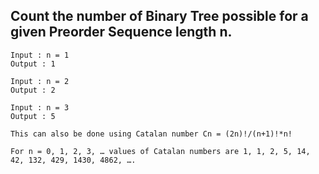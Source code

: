 ## Count the number of Binary Tree possible for a given Preorder Sequence length n.
```
Input : n = 1
Output : 1

Input : n = 2
Output : 2

Input : n = 3
Output : 5
```


```
This can also be done using Catalan number Cn = (2n)!/(n+1)!*n!

For n = 0, 1, 2, 3, … values of Catalan numbers are 1, 1, 2, 5, 14, 42, 132, 429, 1430, 4862, …. 
```
